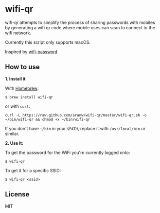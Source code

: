 # wifi-qr

wifi-qr attempts to simplify the process of sharing passwords with mobiles by generating a wifi qr code where mobile uses can scan to connect to the wifi network.

Currently this script only supports macOS.

Inspired by [wifi-password](https://github.com/rauchg/wifi-password)

## How to use

**1. Install it**

With [Homebrew](https://github.com/Homebrew/homebrew):

```
$ brew install wifi-qr
```

or with `curl`:

```
curl -L https://raw.github.com/aranw/wifi-qr/master/wifi-qr.sh -o ~/bin/wifi-qr && chmod +x ~/bin/wifi-qr
```

If you don't have `~/bin` in your `$PATH`, replace it with `/usr/local/bin` or
similar.

**2. Use it:**

To get the password for the WiFi you're currently logged onto:

```
$ wifi-qr
```

To get it for a specific SSID:

```
$ wifi-qr <ssid>
```

## License

MIT